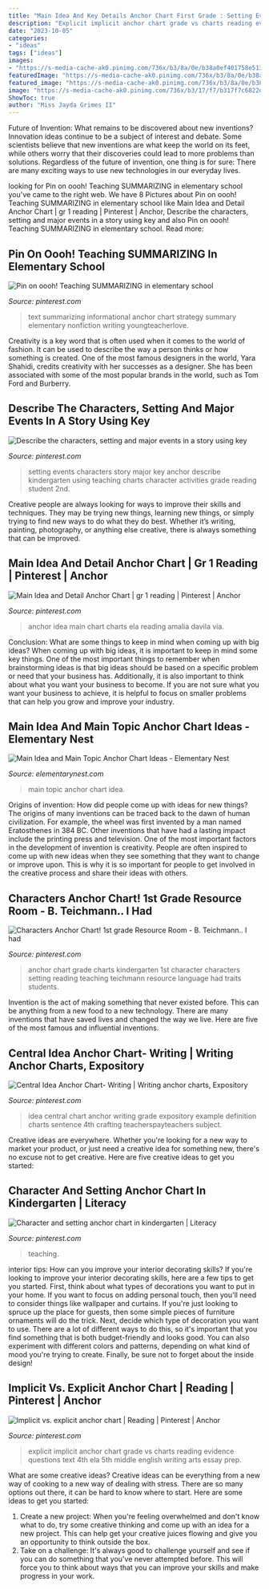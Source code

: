 ```yaml
---
title: "Main Idea And Key Details Anchor Chart First Grade : Setting Events Characters Story Major Key Anchor Describe Kindergarten Using Teaching Charts Character Activities Grade Reading Student 2nd"
description: "Explicit implicit anchor chart grade vs charts reading evidence questions text 4th ela 5th middle english writing arts essay prep"
date: "2023-10-05"
categories:
- "ideas"
tags: ["ideas"]
images:
- "https://s-media-cache-ak0.pinimg.com/736x/b3/8a/0e/b38a0ef401758e513107af07f1676800.jpg"
featuredImage: "https://s-media-cache-ak0.pinimg.com/736x/b3/8a/0e/b38a0ef401758e513107af07f1676800.jpg"
featured_image: "https://s-media-cache-ak0.pinimg.com/736x/b3/8a/0e/b38a0ef401758e513107af07f1676800.jpg"
image: "https://s-media-cache-ak0.pinimg.com/736x/b3/17/f7/b317f7c6822d9a1336c450dc193592be.jpg"
ShowToc: true
author: "Miss Jayda Grimes II"
---
```



Future of Invention: What remains to be discovered about new inventions?
Innovation ideas continue to be a subject of interest and debate. Some scientists believe that new inventions are what keep the world on its feet, while others worry that their discoveries could lead to more problems than solutions. Regardless of the future of invention, one thing is for sure: There are many exciting ways to use new technologies in our everyday lives.

	

		
looking for Pin on oooh! Teaching SUMMARIZING in elementary school you've came to the right web. We have 8 Pictures about Pin on oooh! Teaching SUMMARIZING in elementary school like Main Idea and Detail Anchor Chart | gr 1 reading | Pinterest | Anchor, Describe the characters, setting and major events in a story using key and also Pin on oooh! Teaching SUMMARIZING in elementary school. Read more:
		
    
## Pin On Oooh! Teaching SUMMARIZING In Elementary School

<img loading=lazy src="https://i.pinimg.com/736x/04/24/99/04249927d5eb0e933394eebaca8f6013.jpg" onerror="this.onerror=null;this.src='https://tse1.mm.bing.net/th?id=OIP.5vdhJMVEIc53NXQUCrDXvgHaHt&amp;pid=15.1';" alt="Pin on oooh! Teaching SUMMARIZING in elementary school">

_Source: pinterest.com_

>text summarizing informational anchor chart strategy summary elementary nonfiction writing youngteacherlove. 

	

Creativity is a key word that is often used when it comes to the world of fashion. It can be used to describe the way a person thinks or how something is created. One of the most famous designers in the world, Yara Shahidi, credits creativity with her successes as a designer. She has been associated with some of the most popular brands in the world, such as Tom Ford and Burberry.

    
## Describe The Characters, Setting And Major Events In A Story Using Key

<img loading=lazy src="https://i.pinimg.com/originals/da/ee/1e/daee1e78af38c1aa76e4dc1d56e5a50c.jpg" onerror="this.onerror=null;this.src='https://tse4.mm.bing.net/th?id=OIP.6SuqKUJEJ_jtxZq9rLYUUAHaJ4&amp;pid=15.1';" alt="Describe the characters, setting and major events in a story using key">

_Source: pinterest.com_

>setting events characters story major key anchor describe kindergarten using teaching charts character activities grade reading student 2nd. 

	

Creative people are always looking for ways to improve their skills and techniques. They may be trying new things, learning new things, or simply trying to find new ways to do what they do best. Whether it’s writing, painting, photography, or anything else creative, there is always something that can be improved.

    
## Main Idea And Detail Anchor Chart | Gr 1 Reading | Pinterest | Anchor

<img loading=lazy src="https://s-media-cache-ak0.pinimg.com/736x/b3/8a/0e/b38a0ef401758e513107af07f1676800.jpg" onerror="this.onerror=null;this.src='https://tse1.mm.bing.net/th?id=OIP.B8Oj1kqkgZ1PcaCPvQoHiwHaJ3&amp;pid=15.1';" alt="Main Idea and Detail Anchor Chart | gr 1 reading | Pinterest | Anchor">

_Source: pinterest.com_

>anchor idea main chart charts ela reading amalia davila via. 

	

Conclusion: What are some things to keep in mind when coming up with big ideas?
When coming up with big ideas, it is important to keep in mind some key things. One of the most important things to remember when brainstorming ideas is that big ideas should be based on a specific problem or need that your business has. Additionally, it is also important to think about what you want your business to become. If you are not sure what you want your business to achieve, it is helpful to focus on smaller problems that can help you grow and improve your industry.

    
## Main Idea And Main Topic Anchor Chart Ideas - Elementary Nest

<img loading=lazy src="http://elementarynest.com/wp-content/uploads/2019/01/Slide6.png" onerror="this.onerror=null;this.src='https://tse4.mm.bing.net/th?id=OIP.t47f9h0bGmj-EYRAXfYlnwHaJ4&amp;pid=15.1';" alt="Main Idea and Main Topic Anchor Chart Ideas - Elementary Nest">

_Source: elementarynest.com_

>main topic anchor chart idea. 

	

Origins of invention: How did people come up with ideas for new things?
The origins of many inventions can be traced back to the dawn of human civilization. For example, the wheel was first invented by a man named Eratosthenes in 384 BC. Other inventions that have had a lasting impact include the printing press and television. 
One of the most important factors in the development of invention is creativity. People are often inspired to come up with new ideas when they see something that they want to change or improve upon. This is why it is so important for people to get involved in the creative process and share their ideas with others.

    
## Characters Anchor Chart! 1st Grade Resource Room - B. Teichmann.. I Had

<img loading=lazy src="https://s-media-cache-ak0.pinimg.com/originals/69/58/f9/6958f9920ae901c8d580d46ae5a7443f.jpg" onerror="this.onerror=null;this.src='https://tse3.mm.bing.net/th?id=OIP.FQJP_QzVIqyTB5y3-Xl45QHaJ3&amp;pid=15.1';" alt="Characters Anchor Chart! 1st grade Resource Room - B. Teichmann.. I had">

_Source: pinterest.com_

>anchor chart grade charts kindergarten 1st character characters setting reading teaching teichmann resource language had traits students. 

	

Invention is the act of making something that never existed before. This can be anything from a new food to a new technology. There are many inventions that have saved lives and changed the way we live. Here are five of the most famous and influential inventions.

    
## Central Idea Anchor Chart- Writing | Writing Anchor Charts, Expository

<img loading=lazy src="https://i.pinimg.com/originals/8f/99/01/8f990134faa5be8a0f8bfa562e4adf0d.jpg" onerror="this.onerror=null;this.src='https://tse4.mm.bing.net/th?id=OIP.1E-jzAXCGPm1pVunuBj8vwAAAA&amp;pid=15.1';" alt="Central Idea Anchor Chart- Writing | Writing anchor charts, Expository">

_Source: pinterest.com_

>idea central chart anchor writing grade expository example definition charts sentence 4th crafting teacherspayteachers subject. 

	

Creative ideas are everywhere. Whether you're looking for a new way to market your product, or just need a creative idea for something new, there's no excuse not to get creative. Here are five creative ideas to get you started: 

    
## Character And Setting Anchor Chart In Kindergarten | Literacy

<img loading=lazy src="https://s-media-cache-ak0.pinimg.com/736x/b3/17/f7/b317f7c6822d9a1336c450dc193592be.jpg" onerror="this.onerror=null;this.src='https://tse3.mm.bing.net/th?id=OIP.DYtRLux3VUdanMGs4AgTRwHaJ3&amp;pid=15.1';" alt="Character and setting anchor chart in kindergarten | Literacy">

_Source: pinterest.com_

>teaching. 

	

interior tips: How can you improve your interior decorating skills?
If you're looking to improve your interior decorating skills, here are a few tips to get you started. First, think about what types of decorations you want to put in your home. If you want to focus on adding personal touch, then you'll need to consider things like wallpaper and curtains. If you're just looking to spruce up the place for guests, then some simple pieces of furniture ornaments will do the trick.
Next, decide which type of decoration you want to use. There are a lot of different ways to do this, so it's important that you find something that is both budget-friendly and looks good. You can also experiment with different colors and patterns, depending on what kind of mood you're trying to create. Finally, be sure not to forget about the inside design!

    
## Implicit Vs. Explicit Anchor Chart | Reading | Pinterest | Anchor

<img loading=lazy src="https://s-media-cache-ak0.pinimg.com/originals/25/87/9b/25879be21f4cc56a4eeb3169af297ac9.jpg" onerror="this.onerror=null;this.src='https://tse1.mm.bing.net/th?id=OIP.U10ESUvAlLFMAAh3_c2mtgHaJ4&amp;pid=15.1';" alt="Implicit vs. explicit anchor chart | Reading | Pinterest | Anchor">

_Source: pinterest.com_

>explicit implicit anchor chart grade vs charts reading evidence questions text 4th ela 5th middle english writing arts essay prep. 

	

What are some creative ideas?
Creative ideas can be everything from a new way of cooking to a new way of dealing with stress. There are so many options out there, it can be hard to know where to start. Here are some ideas to get you started: 
1. Create a new project: When you're feeling overwhelmed and don't know what to do, try some creative thinking and come up with an idea for a new project. This can help get your creative juices flowing and give you an opportunity to think outside the box.
2. Take on a challenge: It's always good to challenge yourself and see if you can do something that you've never attempted before. This will force you to think about ways that you can improve your skills and make progress in your work. 

